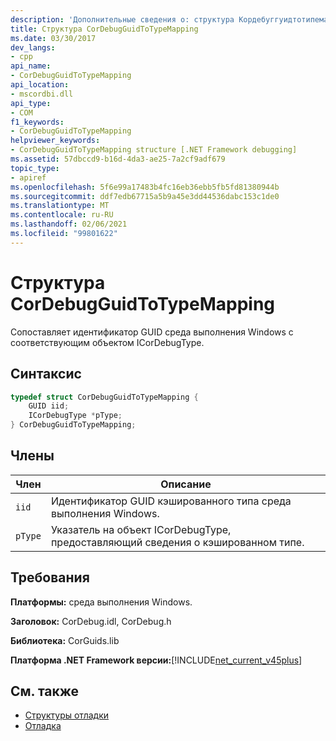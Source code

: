 ```yaml
---
description: 'Дополнительные сведения о: структура Кордебуггуидтотипемаппинг'
title: Структура CorDebugGuidToTypeMapping
ms.date: 03/30/2017
dev_langs:
- cpp
api_name:
- CorDebugGuidToTypeMapping
api_location:
- mscordbi.dll
api_type:
- COM
f1_keywords:
- CorDebugGuidToTypeMapping
helpviewer_keywords:
- CorDebugGuidToTypeMapping structure [.NET Framework debugging]
ms.assetid: 57dbccd9-b16d-4da3-ae25-7a2cf9adf679
topic_type:
- apiref
ms.openlocfilehash: 5f6e99a17483b4fc16eb36ebb5fb5fd81380944b
ms.sourcegitcommit: ddf7edb67715a5b9a45e3dd44536dabc153c1de0
ms.translationtype: MT
ms.contentlocale: ru-RU
ms.lasthandoff: 02/06/2021
ms.locfileid: "99801622"
---
```

# <a name="cordebugguidtotypemapping-structure"></a>Структура CorDebugGuidToTypeMapping

Сопоставляет идентификатор GUID среда выполнения Windows с соответствующим объектом ICorDebugType.  
  
## <a name="syntax"></a>Синтаксис  
  
```cpp
typedef struct CorDebugGuidToTypeMapping {  
    GUID iid;  
    ICorDebugType *pType;  
} CorDebugGuidToTypeMapping;  
```  
  
## <a name="members"></a>Члены  
  
|Член|Описание|  
|------------|-----------------|  
|`iid`|Идентификатор GUID кэшированного типа среда выполнения Windows.|  
|`pType`|Указатель на объект ICorDebugType, предоставляющий сведения о кэшированном типе.|  
  
## <a name="requirements"></a>Требования  

 **Платформы:** среда выполнения Windows.  
  
 **Заголовок:** CorDebug.idl, CorDebug.h  
  
 **Библиотека:** CorGuids.lib  
  
 **Платформа .NET Framework версии:**[!INCLUDE[net_current_v45plus](../../../../includes/net-current-v45plus-md.md)]  
  
## <a name="see-also"></a>См. также

- [Структуры отладки](debugging-structures.md)
- [Отладка](index.md)
